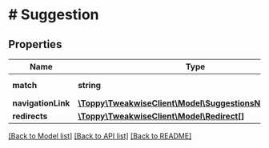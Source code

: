 # # Suggestion

## Properties

Name | Type | Description | Notes
------------ | ------------- | ------------- | -------------
**match** | **string** | Suggestion match text | [optional]
**navigationLink** | [**\Toppy\TweakwiseClient\Model\SuggestionsNavigationLink**](SuggestionsNavigationLink.md) |  | [optional]
**redirects** | [**\Toppy\TweakwiseClient\Model\Redirect[]**](Redirect.md) |  | [optional]

[[Back to Model list]](../../README.md#models) [[Back to API list]](../../README.md#endpoints) [[Back to README]](../../README.md)
